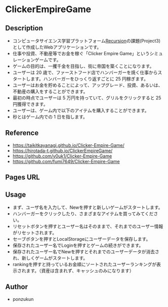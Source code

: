 # ClickerEmpireGame

## Description
- コンピュータサイエンス学習プラットフォーム[Recursion](https://recursionist.io)の課題(Project3)として作成したWebアプリケーションです。
- 仕事や投資、不動産等でお金を稼ぐ「Clicker Empire Game」というシミュレーションゲームです。
- ゲームの目的は、一攫千金を目指し、街に帝国を築くことになります。
- ユーザーは 20 歳で、ファーストフード店でハンバーガーを焼く仕事からスタートします。ハンバーガーをひっくり返すごとに 25 円稼ぎます。
- ユーザーはお金を貯めることによって、アップグレード、投資、あるいは、不動産の購入をすることができます。
- 最初の時点でユーザーは 5 万円を持っていて、グリルをクリックすると 25 円獲得できます。
- ユーザーは、ゲーム内で以下のアイテムを購入することができます。
- 秒とはゲーム内での 1 日を指します。

## Reference

- https://taikitkayanagi.github.io/Clicker-Empire-Game/
- https://hirotada-t.github.io/ClickerEmpireGame/
- https://github.com/y0uk1/Clicker-Empire-Game
- https://github.com/fumi7649/Clicker-Empire-Game

## Pages URL


## Usage
- まず、ユーザ名を入力して、Newを押すと新しいゲームがスタートします。
- ハンバーガーをクリックしたり、さまざまなアイテムを買ってみてください。
- リセットボタンを押すとユーザー名はそのままで、それまでのユーザー情報がリセットされます。
- セーブボタンを押すとLocalStorageにユーザーデータを保存します。
- 保存されたユーザー名でLoginを押すとゲームの続きができます。
- 保存されたユーザー名でNewを押すとそれまでのユーザーデータが消去され、新しくゲームがスタートします。
- rankingを押すと持っているお金順にソートされたユーザーランキングが表示されます。（資産は含まれず、キャッシュのみになります）

## Author

- ponzukun
